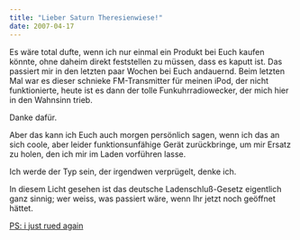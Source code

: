 ```yaml
---
title: "Lieber Saturn Theresienwiese!"
date: 2007-04-17
---
```


Es wäre total dufte, wenn ich nur einmal ein Produkt bei Euch kaufen könnte,
ohne daheim direkt feststellen zu müssen, dass es kaputt ist. Das passiert mir in den letzten paar Wochen bei Euch andauernd. Beim letzten Mal war es dieser schnieke FM-Transmitter für meinen iPod, der nicht funktionierte, heute ist es dann der tolle Funkuhrradiowecker, der mich hier in den Wahnsinn trieb.

Danke dafür.

Aber das kann ich Euch auch morgen persönlich sagen, wenn ich das an sich coole, aber leider funktionsunfähige Gerät zurückbringe, um mir Ersatz zu holen, den ich mir im Laden vorführen lasse.

Ich werde der Typ sein, der irgendwen verprügelt, denke ich.

In diesem Licht gesehen ist das deutsche Ladenschluß-Gesetz eigentlich ganz sinnig; wer weiss, was passiert wäre, wenn Ihr jetzt noch geöffnet hättet.

[PS: i just rued again][1]

[1]: http://www.penny-arcade.com/comic/2000/12/29

